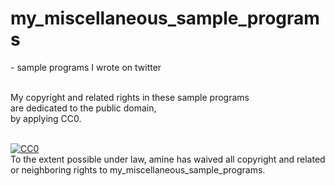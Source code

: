 # my_miscellaneous_sample_programs
\- sample programs I wrote on twitter<br><br>

My copyright and related rights in these sample programs<br>
are dedicated to the public domain,<br>
by applying CC0.<br><br>

<p xmlns:dct="http://purl.org/dc/terms/">
  <a rel="license"
     href="http://creativecommons.org/publicdomain/zero/1.0/">
    <img src="http://i.creativecommons.org/p/zero/1.0/88x31.png" style="border-style: none;" alt="CC0" />
  </a>
  <br />
  To the extent possible under law,
  <span resource="[_:publisher]" rel="dct:publisher">
    <span property="dct:title">amine</span></span>
  has waived all copyright and related or neighboring rights to
  <span property="dct:title">my_miscellaneous_sample_programs</span>.
</p>

